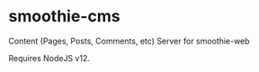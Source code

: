 # smoothie-cms

Content (Pages, Posts, Comments, etc) Server for smoothie-web

Requires NodeJS v12.
